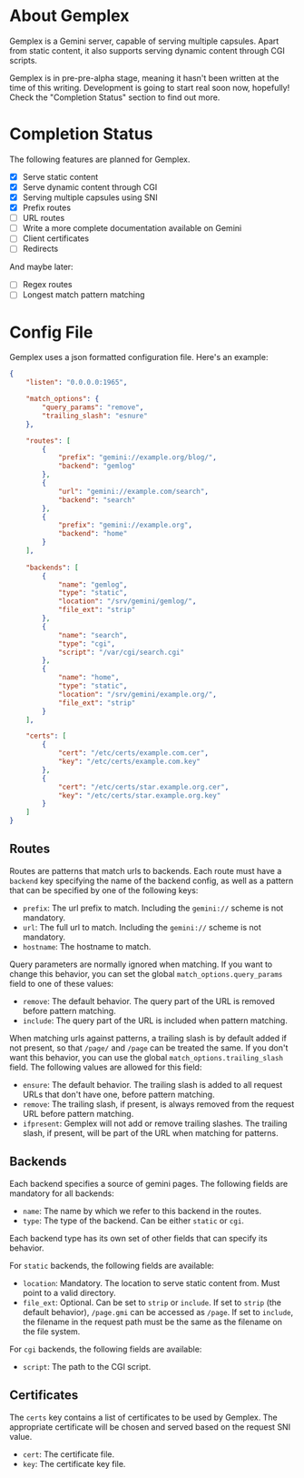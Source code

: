# About Gemplex

Gemplex is a Gemini server, capable of serving multiple capsules. Apart from
static content, it also supports serving dynamic content through CGI scripts.

Gemplex is in pre-pre-alpha stage, meaning it hasn't been written at the time of
this writing. Development is going to start real soon now, hopefully! Check the
"Completion Status" section to find out more.

# Completion Status

The following features are planned for Gemplex.

 - [x] Serve static content
 - [x] Serve dynamic content through CGI
 - [x] Serving multiple capsules using SNI
 - [x] Prefix routes
 - [ ] URL routes
 - [ ] Write a more complete documentation available on Gemini
 - [ ] Client certificates
 - [ ] Redirects
 
And maybe later:

 - [ ] Regex routes
 - [ ] Longest match pattern matching
 
# Config File

Gemplex uses a json formatted configuration file. Here's an example:

``` json
{
    "listen": "0.0.0.0:1965",

    "match_options": {
        "query_params": "remove",
        "trailing_slash": "esnure"
    },

    "routes": [
        {
            "prefix": "gemini://example.org/blog/",
            "backend": "gemlog"
        },
        {
            "url": "gemini://example.com/search",
            "backend": "search"
        },
        {
            "prefix": "gemini://example.org",
            "backend": "home"
        }
    ],
    
    "backends": [
        {
            "name": "gemlog",
            "type": "static",
            "location": "/srv/gemini/gemlog/",
            "file_ext": "strip"
        },
        {
            "name": "search",
            "type": "cgi",
            "script": "/var/cgi/search.cgi"
        },
        {
            "name": "home",
            "type": "static",
            "location": "/srv/gemini/example.org/",
            "file_ext": "strip"
        }
    ],

    "certs": [
        {
            "cert": "/etc/certs/example.com.cer",
            "key": "/etc/certs/example.com.key"
        },
        {
            "cert": "/etc/certs/star.example.org.cer",
            "key": "/etc/certs/star.example.org.key"
        }
    ]
}
```

## Routes

Routes are patterns that match urls to backends. Each route must have a
`backend` key specifying the name of the backend config, as well as a pattern
that can be specified by one of the following keys:

 - `prefix`: The url prefix to match. Including the `gemini://` scheme is not
   mandatory.
 - `url`: The full url to match. Including the `gemini://` scheme is not
   mandatory.
 - `hostname`: The hostname to match.
   
Query parameters are normally ignored when matching. If you want to change this
behavior, you can set the global `match_options.query_params` field to one of
these values:

 - `remove`: The default behavior. The query part of the URL is removed before
   pattern matching.
 - `include`: The query part of the URL is included when pattern matching.
 
When matching urls against patterns, a trailing slash is by default added if not
present, so that `/page/` and `/page` can be treated the same. If you don't want
this behavior, you can use the global `match_options.trailing_slash` field. The
following values are allowed for this field:

 - `ensure`: The default behavior. The trailing slash is added to all request
   URLs that don't have one, before pattern matching.
 - `remove`: The trailing slash, if present, is always removed from the request
   URL before pattern matching.
 - `ifpresent`: Gemplex will not add or remove trailing slashes. The trailing
   slash, if present, will be part of the URL when matching for patterns.

## Backends

Each backend specifies a source of gemini pages. The following fields are
mandatory for all backends:

 - `name`: The name by which we refer to this backend in the routes.
 - `type`: The type of the backend. Can be either `static` or `cgi`.
 
Each backend type has its own set of other fields that can specify its behavior.

For `static` backends, the following fields are available:

 - `location`: Mandatory. The location to serve static content from. Must point
   to a valid directory.
 - `file_ext`: Optional. Can be set to `strip` or `include`. If set to `strip`
   (the default behavior), `/page.gmi` can be accessed as `/page`. If set to
   `include`, the filename in the request path must be the same as the filename
   on the file system.

For `cgi` backends, the following fields are available:

 - `script`: The path to the CGI script.

## Certificates

The `certs` key contains a list of certificates to be used by Gemplex. The
appropriate certificate will be chosen and served based on the request SNI
value.

 - `cert`: The certificate file.
 - `key`: The certificate key file.
